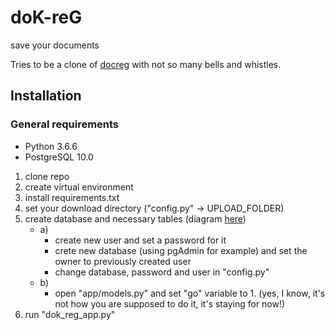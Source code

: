 # doK-reG
save your documents

Tries to be a clone of [docreg](https://github.com/scott-abernethy/docreg-web) with not so many bells and whistles.

## Installation
### General requirements
* Python 3.6.6
* PostgreSQL 10.0


1. clone repo
2. create virtual environment
3. install requirements.txt
4. set your download directory ("config.py" -> UPLOAD_FOLDER)
5. create database and necessary tables (diagram [here](https://app.sqldbm.com/SQLServer/Share/d3OpnSOmAtZQWMHDUGgfREGFrngIE8md_DYjF4jNYw0))
   * a)
       * create new user  and set a password for it
       * crete new database (using pgAdmin for example) and set the owner to previously created user
       * change database, password and user in "config.py"
   * b) 
       * open "app/models.py" and set "go" variable to 1.
         (yes, I know, it's not how you are supposed to do it, it's staying for now!)
6. run "dok_reg_app.py"
